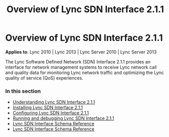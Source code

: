 ﻿---
title: Overview of Lync SDN Interface 2.1.1
TOCTitle: Overview of Lync SDN Interface 2.1.1
ms:assetid: 5cd64da2-e0bb-4558-9ccb-6e8fa01663fd
ms:mtpsurl: https://msdn.microsoft.com/library/Dn785191(v=office.15)
ms:contentKeyID: 62952676
ms.date: 02/16/2015
mtps_version: v=office.15
---

# Overview of Lync SDN Interface 2.1.1


**Applies to**: Lync 2010 | Lync 2013 | Lync Server 2010 | Lync Server 2013

The Lync Software Defined Network (SDN) Interface 2.1.1 provides an interface for network management systems to receive Lync network call and quality data for monitoring Lync network traffic and optimizing the Lync quality of service (QoS) experiences.

### In this section

- [Understanding Lync SDN Interface 2.1.1](understanding-lync-sdn-interface-2-1-1.md)
- [Installing Lync SDN Interface 2.1.1](installing-lync-sdn-interface-2-1-1.md)
- [Configuring Lync SDN Interface 2.1.1](configuring-lync-sdn-interface-2-1-1.md)
- [Running and debugging Lync SDN Interface 2.1.1](running-and-debugging-lync-sdn-interface-2-1-1.md)
- [Lync SDN Interface Schema Reference](lync-sdn-interface-schema-reference.md)
- [Lync SDN Interface Schema Reference](lync-sdn-interface-schema-reference.md)

